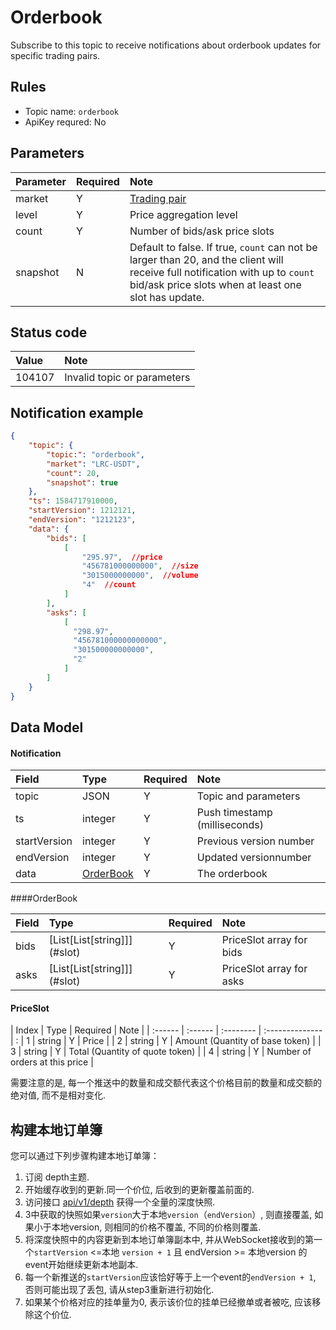 # Orderbook

Subscribe to this topic to receive notifications about orderbook updates for specific trading pairs.

## Rules

- Topic name: `orderbook`
- ApiKey requred: No


## Parameters

|  Parameter |  Required |             Note                |
| :---- | :------ |:--------------------------------- |
| market | Y | [Trading pair](../dex_apis/getMarkets.md)|
| level | Y | Price aggregation level |
| count | Y | Number of bids/ask price slots |
| snapshot |N | Default to false. If true, `count` can not be larger than 20, and the client will receive full notification with up to `count` bid/ask price slots when at least one slot has update.|

## Status code

| Value |                Note                |
| :---- | :--------------------------------- |
| 104107 | Invalid topic or parameters|

## Notification example

```json
{
    "topic": {
        "topic:": "orderbook",
        "market": "LRC-USDT",
        "count": 20,
        "snapshot": true
    },
    "ts": 1584717910000,
    "startVersion": 1212121,
    "endVersion": "1212123",
    "data": {
        "bids": [
            [
                "295.97",  //price
                "456781000000000",  //size
                "3015000000000",  //volume
                "4"  //count
            ]
        ],
        "asks": [
            [
              "298.97",
              "456781000000000000",
              "301500000000000",
              "2"
            ]
        ]
    }
}
```

## Data Model

#### Notification

|     Field     |      Type       | Required |         Note         |    
| :---------- | :------------- | :------ | :------------------ | 
| topic |       JSON        |    Y    | Topic and parameters |  
|      ts      |     integer     |    Y    |       Push timestamp (milliseconds)       |  
| startVersion |     integer     |    Y    | Previous version number |     
|  endVersion  |     integer     |    Y    | Updated versionnumber |     
|     data     | [OrderBook](#orderbook) |    Y    |       The orderbook       |     

####<span id="orderbook">OrderBook</span>

| Field | Type                           | Required | Note     | 
| :---- | :------------------------------ | :-------- | :-------- |
| bids | [List\[List\[string\]]](#slot) | Y       | PriceSlot array for bids |
| asks | [List\[List\[string\]]](#slot)| Y       | PriceSlot array for asks  | 

#### <span id = "slot">PriceSlot</span>

| Index  | Type   | Required | Note           | 
| :------ | :------ | :-------- | :-------------- | :
|    1     | string | Y       | Price           | 
|    2     | string | Y       | Amount (Quantity of base token)         | 
|    3     | string | Y       | Total (Quantity of quote token)    |
|    4     | string | Y       | Number of orders at this price | 


需要注意的是, 每一个推送中的数量和成交额代表这个价格目前的数量和成交额的绝对值, 而不是相对变化.

## 构建本地订单簿

您可以通过下列步骤构建本地订单簿：

1. 订阅 depth主题.
2. 开始缓存收到的更新.同一个价位, 后收到的更新覆盖前面的.
3. 访问接口 [api/v1/depth](../dex_apis/getDepth.md) 获得一个全量的深度快照.
4. 3中获取的快照如果`version`大于本地`version`（`endVersion`）, 则直接覆盖, 如果小于本地version, 则相同的价格不覆盖, 不同的价格则覆盖.
5. 将深度快照中的内容更新到本地订单簿副本中, 并从WebSocket接收到的第一个`startVersion` <=本地 `version + 1` 且 endVersion >= 本地version 的event开始继续更新本地副本.
6. 每一个新推送的`startVersion`应该恰好等于上一个event的`endVersion + 1`, 否则可能出现了丢包, 请从step3重新进行初始化.
7. 如果某个价格对应的挂单量为0, 表示该价位的挂单已经撤单或者被吃, 应该移除这个价位.
